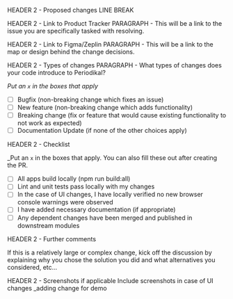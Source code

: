 HEADER 2 - Proposed changes
LINE BREAK

HEADER 2 - Link to Product Tracker
PARAGRAPH - This will be a link to the issue you are specifically tasked with resolving.

HEADER 2 - Link to Figma/Zeplin
PARAGRAPH - This will be a link to the map or design behind the change decisions.

HEADER 2 - Types of changes
PARAGRAPH - What types of changes does your code introduce to Periodikal?

_Put an `x` in the boxes that apply_

- [ ] Bugfix (non-breaking change which fixes an issue)
- [ ] New feature (non-breaking change which adds functionality)
- [ ] Breaking change (fix or feature that would cause existing functionality to not work as expected)
- [ ] Documentation Update (if none of the other choices apply)

HEADER 2 - Checklist

_Put an `x` in the boxes that apply. You can also fill these out after creating the PR.

- [ ] All apps build locally (npm run build:all)
- [ ] Lint and unit tests pass locally with my changes
- [ ] In the case of UI changes, I have locally verified no new browser console warnings were observed
- [ ] I have added necessary documentation (if appropriate)
- [ ] Any dependent changes have been merged and published in downstream modules

HEADER 2 - Further comments

If this is a relatively large or complex change, kick off the discussion by explaining why you chose the solution you did and what alternatives you considered, etc...

HEADER 2 - Screenshots if applicable
Include screenshots in case of UI changes
_adding change for demo
